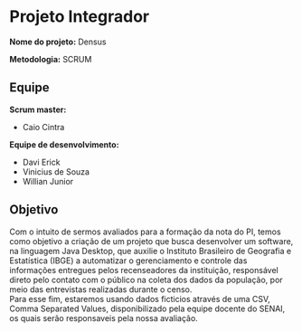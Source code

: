 # Projeto Integrador
**Nome do projeto:** Densus

**Metodologia:** SCRUM
## Equipe
**Scrum master:**  
- Caio Cintra

**Equipe de desenvolvimento:**  
- Davi Erick
- Vinicius de Souza
- Willian Junior
## Objetivo
Com o intuito de sermos avaliados para a formação da nota do PI, temos como objetivo a criação de um projeto que busca desenvolver um software, na linguagem Java Desktop, que auxilie o Instituto Brasileiro de Geografia e Estatística (IBGE) a automatizar o gerenciamento e controle das informações entregues pelos recenseadores da instituição, responsável direto pelo contato com o público na coleta dos dados da população, por meio das entrevistas realizadas durante o censo.  
Para esse fim, estaremos usando dados ficticios através de uma CSV, Comma Separated Values, disponibilizado pela equipe docente do SENAI, os quais serão responsaveis pela nossa avaliação.
